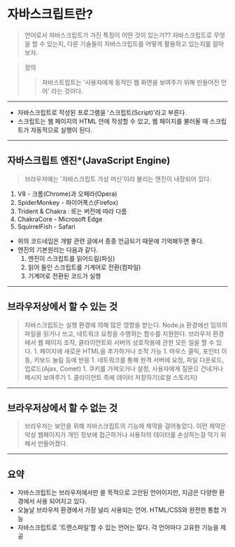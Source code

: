 # 자바스크립트란?
> 언어로서 자바스크립트가 가진 특징이 어떤 것이 있는가??
> 자바스크립트로 무엇을 할 수 있는지, 다른 기술들이 자바스크립트를 어떻게 활용하고 있는지를 알아보자.

> 정의
>> 자바스트립트는 '사용자에게 동적인 웹 화면을 보여주기 위해 만들어진 언어' 라는 것이다.
---
- 자바스크립트로 작성된 프로그램을 '스크립트(Script)'라고 부른다.
- 스크립트는 웹 페이지의 HTML 안에 작성할 수 있고, 웹 페이지를 불러올 때 스크립트가 자동적으로 실행이 된다.
---
## 자바스크립트 엔진*(JavaScript Engine)
> 브라우저에는 '자바스크립트 가상 머신'이라 불리는 엔진이 내장되어 있다.
1. V8 - 크롬(Chrome)과 오페라(Opera)
1. SpiderMonkey - 파이어폭스(Firefox)
1. Trident & Chakra : IE는 버전에 따라 다름
1. ChakraCore - Microsoft Edge
1. SquirrelFish - Safari
- 위의 코드네임은 개발 관련 글에서 종종 언급되기 때문에 기억해두면 좋다.
- 엔진의 기본원리는 다음과 같다.
    1. 엔진이 스크립트를 읽어드림(파싱)
    1. 읽어 들인 스크립트를 기계어로 전환(컴파일)
    1. 기계어로 전환된 코드가 실행
---
## 브라우저상에서 할 수 있는 것
> 자바스크립트는 실행 환경에 의해 많은 영향을 받는다. Node.js 환경에선 임의의 파일을 읽거나 쓰고, 네트워크 요청을 수행하는 함수를 지원한다.
> 브라우저 환경에서 웹 페이지 조작, 클라이언트와 서버의 상호작용에 관한 모든 일을 할 수 있다.
    1. 페이지에 새로운 HTML을 추가하거나 조작 가능
    1. 마우스 클릭, 포인터 이동, 키보드 눌림 등에 반응
    1. 네트워크를 통해 원격 서버에 요청, 파일 다운로드, 업로드(Ajax, Comet)
    1. 쿠키를 가져오거나 설정, 사용자에게 질문으 건네거나 메시지 보여주기
    1. 클라이언트 측에 데이터 저장하기(로컬 스토리지)
---
## 브라우저상에서 할 수 없는 것
> 브라우저는 보안을 위해 자바스크립트의 기능에 제약을 걸어놓았다.
> 이런 제약은 악성 웹페이지가 개인 정보에 접근하거나 사용자의 데이터를 손상하는걸 막기 위해서 만들어졌다.
---
## 요약
- 자바스크립트는 브라우저에서만 쓸 목적으로 고안된 언어이지만, 지금은 다양한 환경에서 사용 되어지고 있다.
- 오늘날 브라우저 환경에서 가장 널리 사용되는 언어. HTML/CSS와 완전한 통합 가능
- 자바스크립트로 '트랜스파일’할 수 있는 언어는 많다. 각 언어마다 고유한 기능을 제공
